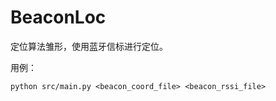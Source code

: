 # BeaconLoc

定位算法雏形，使用蓝牙信标进行定位。


用例：

```shell
python src/main.py <beacon_coord_file> <beacon_rssi_file>
```

